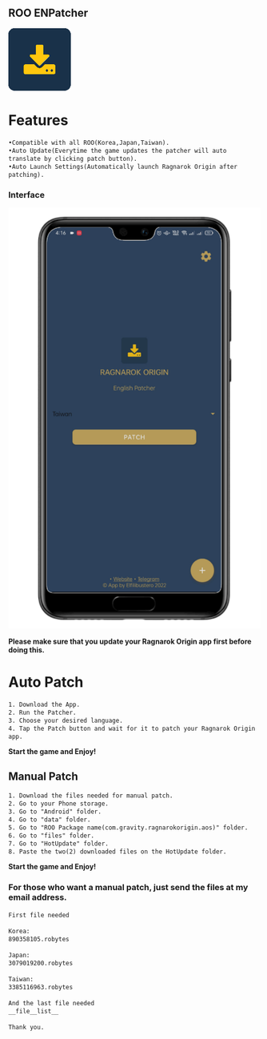 ## ROO ENPatcher

![Icon](/assets/images/app_icon.png)

# Features

```
•Compatible with all ROO(Korea,Japan,Taiwan).
•Auto Update(Everytime the game updates the patcher will auto translate by clicking patch button).
•Auto Launch Settings(Automatically launch Ragnarok Origin after patching).
```



### Interface

![Phone](https://github.com/RO-ENPatcher/RO-ENPatcher.github.io/raw/main/assets/images/phone.png)


**Please make sure that you update your Ragnarok Origin app first before doing this.**



# Auto Patch
```
1. Download the App.
2. Run the Patcher.
3. Choose your desired language.
4. Tap the Patch button and wait for it to patch your Ragnarok Origin app.
```

**Start the game and Enjoy!**

## Manual Patch
```
1. Download the files needed for manual patch.
2. Go to your Phone storage.
3. Go to "Android" folder.
4. Go to "data" folder.
5. Go to "ROO Package name(com.gravity.ragnarokorigin.aos)" folder.
6. Go to "files" folder.
7. Go to "HotUpdate" folder.
8. Paste the two(2) downloaded files on the HotUpdate folder.
```

**Start the game and Enjoy!**

### For those who want a manual patch, just send the files at my email address. 
```
First file needed

Korea:
890358105.robytes

Japan:
3079019200.robytes

Taiwan:
3385116963.robytes

And the last file needed
__file__list__

Thank you.
```
